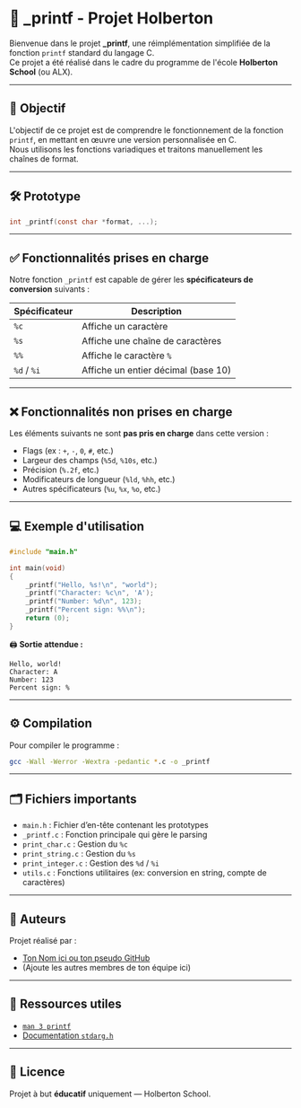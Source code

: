 # 📘 _printf - Projet Holberton

Bienvenue dans le projet **_printf**, une réimplémentation simplifiée de la fonction `printf` standard du langage C.  
Ce projet a été réalisé dans le cadre du programme de l'école **Holberton School** (ou ALX).

---

## 🧠 Objectif

L'objectif de ce projet est de comprendre le fonctionnement de la fonction `printf`, en mettant en œuvre une version personnalisée en C.  
Nous utilisons les fonctions variadiques et traitons manuellement les chaînes de format.

---

## 🛠️ Prototype

```c
int _printf(const char *format, ...);
```

---

## ✅ Fonctionnalités prises en charge

Notre fonction `_printf` est capable de gérer les **spécificateurs de conversion** suivants :

| Spécificateur | Description                          |
|---------------|--------------------------------------|
| `%c`          | Affiche un caractère                 |
| `%s`          | Affiche une chaîne de caractères     |
| `%%`          | Affiche le caractère `%`             |
| `%d` / `%i`   | Affiche un entier décimal (base 10)  |

---

## ❌ Fonctionnalités non prises en charge

Les éléments suivants ne sont **pas pris en charge** dans cette version :

- Flags (ex : `+`, `-`, `0`, `#`, etc.)
- Largeur des champs (`%5d`, `%10s`, etc.)
- Précision (`%.2f`, etc.)
- Modificateurs de longueur (`%ld`, `%hh`, etc.)
- Autres spécificateurs (`%u`, `%x`, `%o`, etc.)

---

## 💻 Exemple d'utilisation

```c
#include "main.h"

int main(void)
{
    _printf("Hello, %s!\n", "world");
    _printf("Character: %c\n", 'A');
    _printf("Number: %d\n", 123);
    _printf("Percent sign: %%\n");
    return (0);
}
```

🖨️ **Sortie attendue :**

```
Hello, world!
Character: A
Number: 123
Percent sign: %
```

---

## ⚙️ Compilation

Pour compiler le programme :

```bash
gcc -Wall -Werror -Wextra -pedantic *.c -o _printf
```

---

## 🗂️ Fichiers importants

- `main.h` : Fichier d’en-tête contenant les prototypes
- `_printf.c` : Fonction principale qui gère le parsing
- `print_char.c` : Gestion du `%c`
- `print_string.c` : Gestion du `%s`
- `print_integer.c` : Gestion des `%d` / `%i`
- `utils.c` : Fonctions utilitaires (ex: conversion en string, compte de caractères)

---

## 👥 Auteurs

Projet réalisé par :

- [Ton Nom ici ou ton pseudo GitHub](https://github.com/ton-profil)
- (Ajoute les autres membres de ton équipe ici)

---

## 🧪 Ressources utiles

- [`man 3 printf`](https://man7.org/linux/man-pages/man3/printf.3.html)
- [Documentation `stdarg.h`](https://en.cppreference.com/w/c/variadic)

---

## 📝 Licence

Projet à but **éducatif** uniquement — Holberton School.
